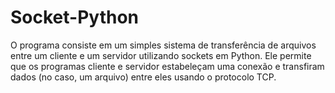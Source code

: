 # Socket-Python
O programa consiste em um simples sistema de transferência de arquivos entre um cliente e um servidor utilizando sockets em Python. Ele permite que os programas cliente e servidor estabeleçam uma conexão e transfiram dados (no caso, um arquivo) entre eles usando o protocolo TCP.
